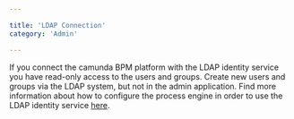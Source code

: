 ```yaml
---

title: 'LDAP Connection'
category: 'Admin'

---
```


If you connect the camunda BPM platform with the LDAP identity service you have read-only access to the users and groups. Create new users and groups via the LDAP system, but not in the admin application. Find more information about how to configure the process engine in order to use the LDAP identity service [here](ref:#process-engine-identity-service-the-ldap-identity-service).
